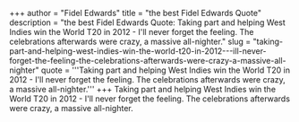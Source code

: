 +++
author = "Fidel Edwards"
title = "the best Fidel Edwards Quote"
description = "the best Fidel Edwards Quote: Taking part and helping West Indies win the World T20 in 2012 - I'll never forget the feeling. The celebrations afterwards were crazy, a massive all-nighter."
slug = "taking-part-and-helping-west-indies-win-the-world-t20-in-2012---ill-never-forget-the-feeling-the-celebrations-afterwards-were-crazy-a-massive-all-nighter"
quote = '''Taking part and helping West Indies win the World T20 in 2012 - I'll never forget the feeling. The celebrations afterwards were crazy, a massive all-nighter.'''
+++
Taking part and helping West Indies win the World T20 in 2012 - I'll never forget the feeling. The celebrations afterwards were crazy, a massive all-nighter.
